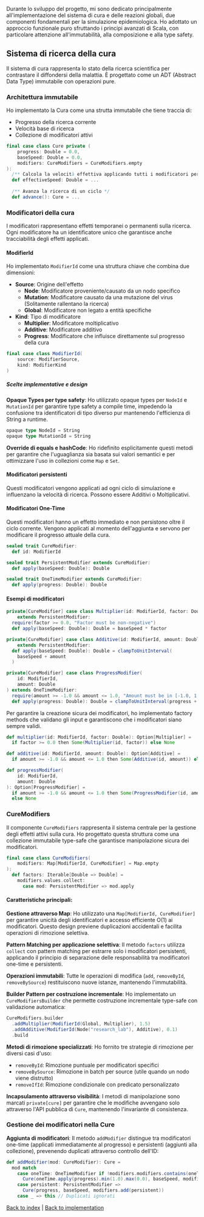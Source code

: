 Durante lo sviluppo del progetto, mi sono dedicato principalmente all'implementazione del sistema di cura e delle reazioni globali, due componenti fondamentali per la simulazione epidemiologica. Ho adottato un approccio funzionale puro sfruttando i principi avanzati di Scala, con particolare attenzione all'immutabilità, alla composizione e alla type safety.

## Sistema di ricerca della cura
Il sistema di cura rappresenta lo stato della ricerca scientifica per contrastare il diffondersi della malattia. È progettato come un ADT (Abstract Data Type) immutabile con operazioni pure.

### Architettura immutabile
Ho implementato la Cura come una strutta immutabile che tiene traccia di:
- Progresso della ricerca corrente
- Velocità base di ricerca
- Collezione di modificatori attivi

```scala
final case class Cure private (
    progress: Double = 0.0,
    baseSpeed: Double = 0.0,
    modifiers: CureModifiers = CureModifiers.empty
):
  /** Calcola la velocità effettiva applicando tutti i modificatori persistenti */
  def effectiveSpeed: Double = ...
  
  /** Avanza la ricerca di un ciclo */
  def advance(): Cure = ...
```

### Modificatori della cura
I modificatori rappresentano effetti temporanei o permanenti sulla ricerca. Ogni modificatore ha un identificatore unico che garantisce anche tracciabilità degli effetti applicati.

#### ModifierId
Ho implementato `ModifierId` come una struttura chiave che combina due dimensioni:
- **Source**: Origine dell'effetto
    - **Node**: Modificatore proveniente/causato da un nodo specifico
    - **Mutation**: Modificatore causato da una mutazione del virus (Solitamente rallentano la ricerca)
    - **Global**: Modificatore non legato a entità specifiche
- **Kind**: Tipo di modificatore
    - **Multiplier**: Modificatore moltiplicativo
    - **Additive**: Modificatore additivo
    - **Progress**: Modificatore che influisce direttamente sul progresso della cura

```scala
final case class ModifierId(
    source: ModifierSource,
    kind: ModifierKind
)
```

##### Scelte implementative e design

**Opaque Types per type safety**: Ho utilizzato opaque types per `NodeId` e `MutationId` per garantire type safety a compile time, impedendo la confusione tra identificatori di tipo diverso pur mantenendo l'efficienza di String a runtime.

```scala
opaque type NodeId = String
opaque type MutationId = String
```

**Override di equals e hashCode**: Ho ridefinito esplicitamente questi metodi per garantire che l'uguaglianza sia basata sui valori semantici e per ottimizzare l'uso in collezioni come `Map` e `Set`.

#### Modificatori persistenti
Questi modificatori vengono applicati ad ogni ciclo di simulazione e influenzano la velocità di ricerca. Possono essere Additivi o Moltiplicativi.

#### Modificatori One-Time
Questi modificatori hanno un effetto immediato e non persistono oltre il ciclo corrente. Vengono applicati al momento dell'aggiunta e servono per modificare il progresso attuale della cura.

```scala
sealed trait CureModifier:
  def id: ModifierId

sealed trait PersistentModifier extends CureModifier:
  def apply(baseSpeed: Double): Double

sealed trait OneTimeModifier extends CureModifier:
  def apply(progress: Double): Double
```

#### Esempi di modificatori
```scala
private[CureModifier] case class Multiplier(id: ModifierId, factor: Double)
    extends PersistentModifier:
  require(factor >= 0.0, "Factor must be non-negative")
  def apply(baseSpeed: Double): Double = baseSpeed * factor

private[CureModifier] case class Additive(id: ModifierId, amount: Double)
    extends PersistentModifier:
  def apply(baseSpeed: Double): Double = clampToUnitInterval(
    baseSpeed + amount
  )

private[CureModifier] case class ProgressModifier(
    id: ModifierId,
    amount: Double
) extends OneTimeModifier:
  require(amount >= -1.0 && amount <= 1.0, "Amount must be in [-1.0, 1.0]")
  def apply(progress: Double): Double = clampToUnitInterval(progress + amount)
```
Per garantire la creazione sicura dei modificatori, ho implementato factory methods che validano gli input e garantiscono che i modificatori siano sempre validi.

```scala
def multiplier(id: ModifierId, factor: Double): Option[Multiplier] =
  if factor >= 0.0 then Some(Multiplier(id, factor)) else None

def additive(id: ModifierId, amount: Double): Option[Additive] =
  if amount >= -1.0 && amount <= 1.0 then Some(Additive(id, amount)) else None

def progressModifier(
    id: ModifierId,
    amount: Double
): Option[ProgressModifier] =
  if amount >= -1.0 && amount <= 1.0 then Some(ProgressModifier(id, amount))
  else None
```

### CureModifiers

Il componente `CureModifiers` rappresenta il sistema centrale per la gestione degli effetti attivi sulla cura. Ho progettato questa struttura come una collezione immutabile type-safe che garantisce manipolazione sicura dei modificatori.

```scala
final case class CureModifiers(
    modifiers: Map[ModifierId, CureModifier] = Map.empty
):
  def factors: Iterable[Double => Double] = 
    modifiers.values.collect:
      case mod: PersistentModifier => mod.apply
```

#### Caratteristiche principali:

**Gestione attraverso Map**: Ho utilizzato una `Map[ModifierId, CureModifier]` per garantire unicità degli identificatori e accesso efficiente O(1) ai modificatori. Questo design previene duplicazioni accidentali e facilita operazioni di rimozione selettiva.

**Pattern Matching per applicazione selettiva**: Il metodo `factors` utilizza `collect` con pattern matching per estrarre solo i modificatori persistenti, applicando il principio di separazione delle responsabilità tra modificatori one-time e persistenti.

**Operazioni immutabili**: Tutte le operazioni di modifica (`add`, `removeById`, `removeBySource`) restituiscono nuove istanze, mantenendo l'immutabilità.

**Builder Pattern per costruzione incrementale**: Ho implementato un `CureModifiersBuilder` che permette costruzione incrementale type-safe con validazione automatica:

```scala
CureModifiers.builder
  .addMultiplier(ModifierId(Global, Multiplier), 1.5)
  .addAdditive(ModifierId(Node("research_lab"), Additive), 0.1)
  .build
```

**Metodi di rimozione specializzati**: Ho fornito tre strategie di rimozione per diversi casi d'uso:
- `removeById`: Rimozione puntuale per modificatori specifici
- `removeBySource`: Rimozione in batch per source (utile quando un nodo viene distrutto)
- `removeIfId`: Rimozione condizionale con predicato personalizzato

**Incapsulamento attraverso visibilità**: I metodi di manipolazione sono marcati `private[cure]` per garantire che le modifiche avvengano solo attraverso l'API pubblica di `Cure`, mantenendo l'invariante di consistenza.

### Gestione dei modificatori nella Cure

**Aggiunta di modificatori**: Il metodo `addModifier` distingue tra modificatori one-time (applicati immediatamente al progresso) e persistenti (aggiunti alla collezione), prevenendo duplicati attraverso controllo dell'ID:

```scala
def addModifier(mod: CureModifier): Cure =
  mod match
    case oneTime: OneTimeModifier if !modifiers.modifiers.contains(oneTime.id) =>
      Cure(oneTime.apply(progress).min(1.0).max(0.0), baseSpeed, modifiers.add(oneTime))
    case persistent: PersistentModifier =>
      Cure(progress, baseSpeed, modifiers.add(persistent))
    case _ => this // Duplicati ignorati
```


[Back to index](../../index.md) |
[Back to implementation](../../5-implementation/impl.md)